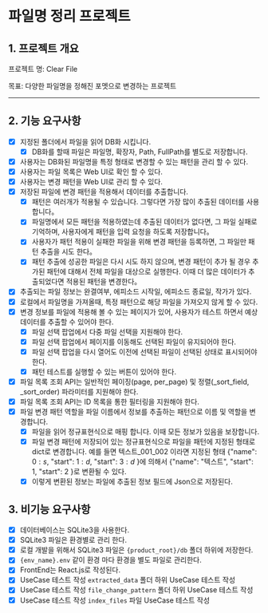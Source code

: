 # 파일명 정리 프로젝트

## 1. 프로젝트 개요

프로젝트 명: Clear File

목표: 다양한 파일명을 정해진 포멧으로 변경하는 프로젝트

---

## 2. 기능 요구사항

- [x] 지정된 폴더에서 파일을 읽어 DB화 시킵니다.
  - [x] DB화를 할때 파일은 파일명, 확장자, Path, FullPath를 별도로 저장합니다.
- [x] 사용자는 DB화된 파일명을 특정 형태로 변경할 수 있는 패턴을 관리 할 수 있다.
- [x] 사용자는 파일 목록은 Web UI로 확인 할 수 있다.
- [x] 사용자는 변경 패턴을 Web UI로 관리 할 수 있다.
- [x] 저장된 파일에 변경 패턴을 적용해서 데이터를 추출합니다.
  - [x] 패턴은 여러개가 적용될 수 있습니다. 그렇다면 가장 많이 추출된 데이터를 사용합니다。
  - [x] 파일명에서 모든 패턴을 적용하였는데 추출된 데이터가 없다면, 그 파일 실패로 기억하며, 사용자에게 패턴을 입력 요청을 하도록 저장합니다。
  - [x] 사용자가 패턴 적용이 실패한 파일을 위해 변경 패턴을 등록하면, 그 파일만 패턴 추출을 시도 한다。
  - [x] 패턴 추출에 성공한 파일은 다시 시도 하지 않으며, 변경 패턴이 추가 될 경우 추가된 패턴에 대해서 전체 파일을 대상으로 실행한다. 이때 더 많은 데이터가 추출되었다면 적용된 패턴을 변경한다。
- [x] 추출되는 파일 정보는 완결여부, 에피소드 시작일, 에피소드 종료일, 작가가 있다.
- [x] 로컬에서 파일명을 가져올때, 특정 패턴으로 해당 파일을 가져오지 않게 할 수 있다.
- [x] 변경 정보를 파일에 적용해 볼 수 있는 페이지가 있어, 사용자가 테스트 하면서 예상 데이터를 추출할 수 있어야 한다.
  - [x] 파일 선택 팝업에서 다중 파일 선택을 지원해야 한다.
  - [x] 파일 선택 팝업에서 페이지를 이동해도 선택된 파일이 유지되어야 한다.
  - [x] 파일 선택 팝업을 다시 열어도 이전에 선택된 파일이 선택된 상태로 표시되어야 한다.
  - [x] 패턴 테스트를 실행할 수 있는 버튼이 있어야 한다.
- [x] 파일 목록 조회 API는 일반적인 페이징(page, per_page) 및 정렬(_sort_field, _sort_order) 파라미터를 지원해야 한다.
- [x] 파일 목록 조회 API는 ID 목록을 통한 필터링을 지원해야 한다.
- [x] 파일 변경 패턴 역할을 파일 이름에서 정보를 추출하는 패턴으로 이름 및 역할을 변경합니다.
  - [x] 파일을 읽어 정규표현식으로 매핑 합니다. 이때 모든 정보가 있음을 보장합니다.
  - [x] 파일 변경 패턴에 저장되어 있는 정규표현식으로 파일을 패턴에 지정된 형태로 dict로 변경합니다. 예를 들면 텍스트_001_002 이라면 지정된 형태 {"name": $0:s$, "start": $1:d$, "start": $3:d$ }에 의해서 {"name": "텍스트", "start": 1, "start": 2 }로 변환될 수 있다.
  - [x] 이렇게 변환된 정보는 파일에 추출된 정보 필드에 Json으로 저장된다.

## 3. 비기능 요구사항

- [x] 데이터베이스는 SQLite3을 사용한다.
- [x] SQLite3 파일은 환경별로 관리 한다.
- [x] 로컬 개발을 위해서 SQLite3 파일은 `{product_root}/db` 폴더 하위에 저장한다.
- [x] `{env_name}.env` 같이 환경 마다 환경을 별도 파일로 관리한다.
- [x] FrontEnd는 React.js로 작성된다.
- [x] UseCase 테스트 작성 `extracted_data` 폴더 하위 UseCase 테스트 작성
- [x] UseCase 테스트 작성 `file_change_pattern` 폴더 하위 UseCase 테스트 작성
- [x] UseCase 테스트 작성 `index_files` 파일 UseCase 테스트 작성